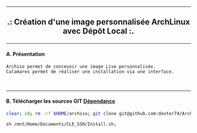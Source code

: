 ----------------------------------------------------------------------------------------------------------------------------------------------------------
<h2><b><p align='center'> .: Création d'une image personnalisée ArchLinux avec Dépôt Local :.</b></h2>

----------------------------------------------------------------------------------------------------------------------------------------------------------
#### A. Présentation
```
Archiso permet de concevoir une image Live personnalisée.
Calamares permet de réaliser une installation via une interface.
```

<br />

----------------------------------------------------------------------------------------------------------------------------------------------------------
#### B. Télécharger les sources GIT [Dépendance](https://github.com/dexter74/Archiso/blob/main/V3/XX.Dependance.md)
```bash
clear; cd; rm -rf $HOME/archiso; git clone git@github.com:dexter74/Archiso.git $HOME/archiso 2>/dev/null; cd $HOME/archiso/V3; sh test.sh;
```

```
sh /mnt/Home/Documents/CLE_SSH/Install.sh;
```
